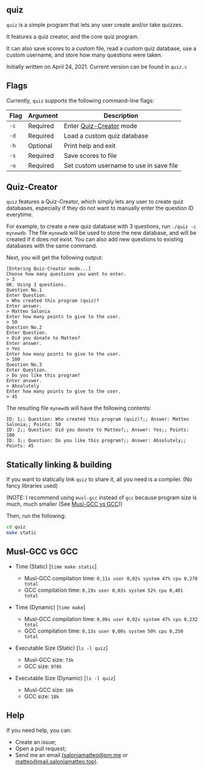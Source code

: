 ## quiz

`quiz` is a simple program that lets any user create and/or take quizzes.

It features a quiz creator, and the core quiz program.

It can also save scores to a custom file, read a custom quiz database,
use a custom username, and store how many questions were taken.

Initially written on April 24, 2021. Current version can be found in `quiz.c`

## Flags
Currently, `quiz` supports the following command-line flags:

| Flag | Argument | Description                              |
|------|----------|------------------------------------------|
| `-c` | Required | Enter [Quiz-Creator](#Quiz-Creator) mode |
| `-d` | Required | Load a custom quiz database              |
| `-h` | Optional | Print help and exit                      |
| `-s` | Required | Save scores to file                      |
| `-u` | Required | Set custom username to use in save file  |

## Quiz-Creator
`quiz` features a Quiz-Creator, which simply lets any user to create quiz databases, especially if they do not want to
manually enter the question ID everytime.

For example, to create a new quiz database with 3 questions, run `./quiz -c mynewdb`.
The file `mynewdb` will be used to store the new database, and will be created if it does not exist.
You can also add new questions to existing databases with the same command.

Next, you will get the following output:

```
[Entering Quiz-Creator mode...]
Choose how many questions you want to enter.
> 3
OK. Using 3 questions.
Question No.1
Enter Question.
> Who created this program (quiz)?
Enter answer.
> Matteo Salonia
Enter how many points to give to the user.
> 50
Question No.2
Enter Question.
> Did you donate to Matteo?
Enter answer.
> Yes
Enter how many points to give to the user.
> 100
Question No.3
Enter Question.
> Do you like this program?
Enter answer.
> Absolutely
Enter how many points to give to the user.
> 45
```

The resulting file `mynewdb` will have the following contents:

```
ID: 1;; Question: Who created this program (quiz)?;; Answer: Matteo Salonia;; Points: 50
ID: 2;; Question: Did you donate to Matteo?;; Answer: Yes;; Points: 100
ID: 3;; Question: Do you like this program?;; Answer: Absolutely;; Points: 45
```

## Statically linking & building
If you want to statically link `quiz` to share it, all you need is a compiler. (No fancy libraries used)

(NOTE: I recommend using `musl-gcc` instead of `gcc` because program size is much, much smaller (See [Musl-GCC vs GCC](#musl-gcc-vs-gcc)))

Then, run the following:

```bash
cd quiz
make static
```

## Musl-GCC vs GCC
+ Time (Static) [`time make static`]
	- Musl-GCC compilation time: `0,11s user 0,02s system 47% cpu 0,270 total`
	- GCC compilation time: `0,19s user 0,03s system 52% cpu 0,401 total`

+ Time (Dynamic) [`time make`]
	- Musl-GCC compilation time: `0,09s user 0,02s system 47% cpu 0,232 total`
	- GCC compilation time: `0,13s user 0,00s system 50% cpu 0,250 total`

+ Executable Size (Static) [`ls -l quiz`]
	- Musl-GCC size: `73k`
	- GCC size: `978k`

+ Executable Size (Dynamic) [`ls -l quiz`]
	- Musl-GCC size: `16k`
	- GCC size: `18k`

## Help
If you need help, you can:
- Create an issue;
- Open a pull request;
- Send me an email [(saloniamatteo@pm.me](mailto:saloniamatteo@pm.me) or [matteo@mail.saloniamatteo.top)](mailto:matteo@mail.saloniamatteo.top).
